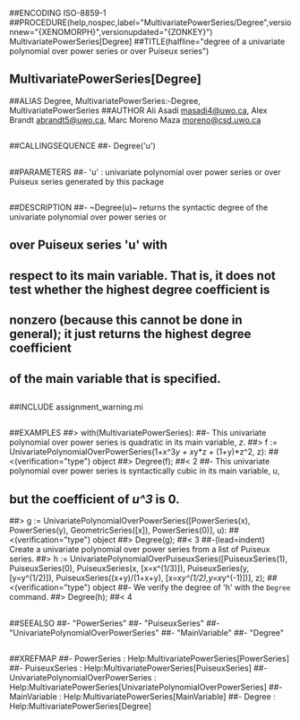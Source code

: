 ##ENCODING ISO-8859-1
##PROCEDURE(help,nospec,label="MultivariatePowerSeries/Degree",versionnew="{XENOMORPH}",versionupdated="{ZONKEY}") MultivariatePowerSeries[Degree]
##TITLE(halfline="degree of a univariate polynomial over power series or over Puiseux series")
##    MultivariatePowerSeries[Degree]
##ALIAS Degree, MultivariatePowerSeries:-Degree, MultivariatePowerSeries
##AUTHOR Ali Asadi masadi4@uwo.ca, Alex Brandt abrandt5@uwo.ca, Marc Moreno Maza moreno@csd.uwo.ca
##
##CALLINGSEQUENCE
##- Degree('u')
##
##PARAMETERS
##- 'u' : univariate polynomial over power series or over Puiseux series generated by this package
##
##DESCRIPTION
##- ~Degree(u)~ returns the syntactic degree of the univariate polynomial over power series  or 
##	over Puiseux series 'u' with
##  respect to its main variable. That is, it does not test whether the highest degree coefficient is
##  nonzero (because this cannot be done in general); it just returns the highest degree coefficient
##  of the main variable that is specified.
##
##INCLUDE assignment_warning.mi
##
##EXAMPLES
##> with(MultivariatePowerSeries):
##- This univariate polynomial over power series is quadratic in its main variable, _z_.
##> f := UnivariatePolynomialOverPowerSeries(1+x^3*y + x*y*z + (1+y)*z^2, z):
##<(verification="type") object
##> Degree(f);
##< 2
##- This univariate polynomial over power series is syntactically cubic in its main variable, _u_,
##  but the coefficient of _u^3_ is 0.
##> g := UnivariatePolynomialOverPowerSeries([PowerSeries(x), PowerSeries(y), GeometricSeries([x]), PowerSeries(0)], u):
##<(verification="type") object
##> Degree(g);
##< 3
##-(lead=indent) Create a univariate polynomial over power series from a list of Puiseux series.
##> h := UnivariatePolynomialOverPuiseuxSeries([PuiseuxSeries(1), PuiseuxSeries(0), PuiseuxSeries(x, [x=x^(1/3)]), PuiseuxSeries(y, [y=y^(1/2)]), PuiseuxSeries((x+y)/(1+x+y), [x=x*y^(1/2),y=x*y^(-1)])], z);
##<(verification="type") object
##- We verify the degree of 'h' with the `Degree` command.
##> Degree(h);
##< 4
##
##SEEALSO
##- "PowerSeries"
##- "PuiseuxSeries"
##- "UnivariatePolynomialOverPowerSeries"
##- "MainVariable"
##- "Degree"
##
##XREFMAP
##- PowerSeries : Help:MultivariatePowerSeries[PowerSeries]
##- PuiseuxSeries : Help:MultivariatePowerSeries[PuiseuxSeries]
##- UnivariatePolynomialOverPowerSeries : Help:MultivariatePowerSeries[UnivariatePolynomialOverPowerSeries]
##- MainVariable : Help:MultivariatePowerSeries[MainVariable]
##- Degree : Help:MultivariatePowerSeries[Degree]
